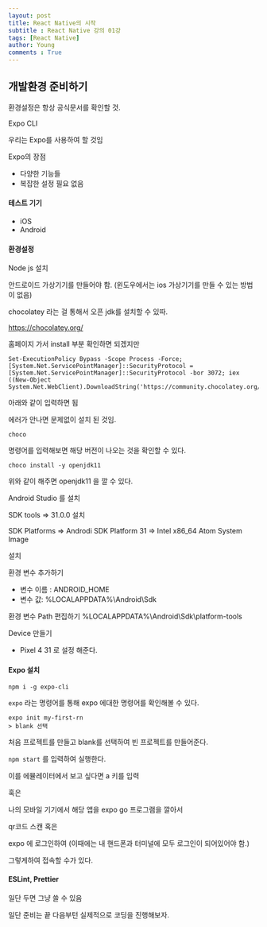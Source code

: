 ```yaml
---
layout: post
title: React Native의 시작
subtitle : React Native 강의 01강
tags: [React Native]
author: Young
comments : True
---
```


## 개발환경 준비하기

환경설정은 항상 공식문서를 확인할 것.


Expo
CLI

우리는 Expo를 사용하여 할 것임

Expo의 장점
- 다양한 기능들
- 복잡한 설정 필요 없음


#### 테스트 기기

- iOS
- Android


#### 환경설정

Node js 설치

안드로이드 가상기기를 만들어야 함.
(윈도우에서는 ios 가상기기를 만들 수 있는 방법이 없음)

chocolatey 라는 걸 통해서
오픈 jdk를 설치할 수 있따.

https://chocolatey.org/

홈페이지 가서 install 부분 확인하면 되겠지만
```shell
Set-ExecutionPolicy Bypass -Scope Process -Force; [System.Net.ServicePointManager]::SecurityProtocol = [System.Net.ServicePointManager]::SecurityProtocol -bor 3072; iex ((New-Object System.Net.WebClient).DownloadString('https://community.chocolatey.org/install.ps1'))
```

아래와 같이 입력하면 됨

에러가 안나면 문제없이 설치 된 것임.

```shell
choco
```

명령어를 입력해보면 해당 버전이 나오는 것을 확인할 수 있다.

```shell
choco install -y openjdk11
```

위와 같이 해주면 openjdk11 을 깔 수 있다.


Android Studio 를 설치

SDK tools => 31.0.0 설치

SDK Platforms 
=> Androdi SDK Platform 31
=> Intel x86_64 Atom System Image

설치

환경 변수 추가하기
- 변수 이름 : ANDROID_HOME
- 변수 값: %LOCALAPPDATA%\Android\Sdk

환경 변수 Path 편집하기
%LOCALAPPDATA%\Android\Sdk\platform-tools

Device 만들기

- Pixel 4 31 로 설정 해준다.


#### Expo 설치

```
npm i -g expo-cli
```

`expo`  라는 명령어를 통해 expo 에대한 명령어를 확인해볼 수 있다.

```
expo init my-first-rn 
> blank 선택
```

처음 프로젝트를 만들고 blank를 선택하여 빈 프로젝트를 만들어준다.

`npm start` 를 입력하여 실행한다.

이를 에뮬레이터에서 보고 싶다면
a 키를 입력

혹은 

나의 모바일 기기에서
해당 앱을 expo go 프로그램을 깔아서

qr코드 스캔 혹은

expo 에 로그인하여
(이때에는 내 핸드폰과 터미널에 모두 로그인이 되어있어야 함.)


그렇게하여 접속할 수가 있다.


#### ESLint, Prettier 

일단 두면 그냥 쓸 수 있음





일단 준비는 끝
다음부턴 실제적으로 코딩을 진행해보자.
